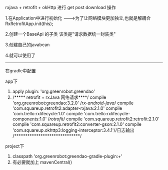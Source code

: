 
rxjava + retrofit + okHttp 进行 get post download 操作

1.在Application中进行初始化 --->为了让网络模块更加独立,也就是解耦合
     RxRetrofitApp.init(this);
     
2.创建一个BaseApi 的子类 该类是"请求数据统一封装类"

3.创建自己的javabean

4.就可以使用了




-----------------------------------------------------------
在gradle中配置

app下
1.  apply plugin: 'org.greenrobot.greendao'
2.  /***** retrofit + rxJava 网络请求****/
    compile 'org.greenrobot:greendao:3.2.0'
    /*rx-android-java*/
    compile 'com.squareup.retrofit2:adapter-rxjava:2.1.0'
    compile 'com.trello:rxlifecycle:1.0'
    compile 'com.trello:rxlifecycle-components:1.0'
    /*rotrofit*/
    compile 'com.squareup.retrofit2:retrofit:2.1.0'
    compile 'com.squareup.retrofit2:converter-gson:2.1.0'
    compile 'com.squareup.okhttp3:logging-interceptor:3.4.1'//日志输出
    /******************************/
    
 project下
  1.  classpath 'org.greenrobot:greendao-gradle-plugin:+'
  2. 有必要就加上  mavenCentral() 
